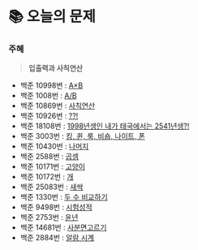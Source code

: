  # 📚 오늘의 문제
 
 ### 주혜
> **입출력과 사칙연산**
- 백준 10998번 :	[ A×B ](https://www.acmicpc.net/problem/10998)
- 백준 1008번 : [ A/B ](https://www.acmicpc.net/problem/1008)
- 백준 10869번 :	[ 사칙연산 ](https://www.acmicpc.net/problem/10869)
- 백준 10926번 : [ ??! ](https://www.acmicpc.net/problem/10926)
- 백준 18108번 :	[ 1998년생인 내가 태국에서는 2541년생?! ](https://www.acmicpc.net/problem/18108)
- 백준 3003번 : [킹, 퀸, 룩, 비숍, 나이트, 폰](https://www.acmicpc.net/problem/3003)
- 백준 10430번 : [나머지](https://www.acmicpc.net/problem/10430)
- 백준 2588번 : [곱셈](https://www.acmicpc.net/problem/2588)
- 백준 10171번 : [고양이](https://www.acmicpc.net/problem/10171)
- 백준 10172번 : [개](https://www.acmicpc.net/problem/10172)
- 백준 25083번 : [새싹](https://www.acmicpc.net/problem/25083)
- 백준 1330번 : [두 수 비교하기](https://www.acmicpc.net/problem/1330)
- 백준 9498번 : [시험성적](https://www.acmicpc.net/problem/9498)
- 백준 2753번 : [윤년](https://www.acmicpc.net/problem/2753)
- 백준 14681번 : [사분면고르기](https://www.acmicpc.net/problem/14681)
- 백준 2884번 : [알람 시계](https://www.acmicpc.net/problem/2884)

